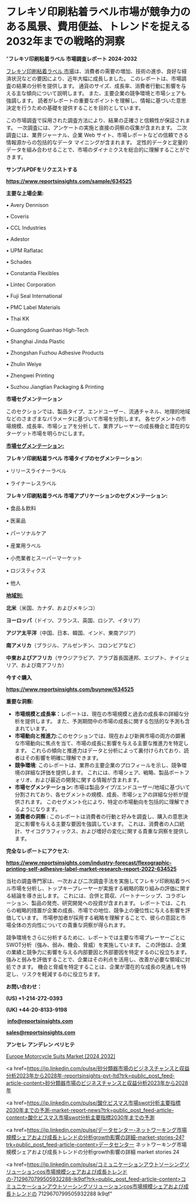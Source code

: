 # フレキソ印刷粘着ラベル市場が競争力のある風景、費用便益、トレンドを捉える2032年までの戦略的洞察

"<strong>フレキソ印刷粘着ラベル 市場調査レポート 2024-2032</strong>

<a href=https://www.reportsinsights.com/sample/634525>フレキソ印刷粘着ラベル 市場</a>は、消費者の需要の増加、技術の進歩、良好な経済状況などの要因により、近年大幅に成長しました。 このレポートは、市場調査の結果の分析を提供します。 通貨のサイズ、成長率、消費者行動に影響を与える主な傾向について説明します。 また、主要企業の競争環境と市場シェアも強調します。 読者がレポートの重要なポイントを理解し、情報に基づいた意思決定を行うための基礎を提供することを目的としています。

この市場調査で採用された調査方法により、結果の正確さと信頼性が保証されます。 一次調査には、アンケートの実施と直接の洞察の収集が含まれます。 二次調査には、業界ジャーナル、企業 Web サイト、市場レポートなどの信頼できる情報源からの包括的なデータ マイニングが含まれます。 定性的データと定量的データを組み合わせることで、市場のダイナミクスを総合的に理解することができます。

<strong><b>サンプルPDFをリクエストする</b></strong>

<a href=https://www.reportsinsights.com/sample/634525><strong><u>https://www.reportsinsights.com/sample/634525</u></strong></a>

<strong>主要な上場企業:</strong>

• Avery Dennison

• Coveris

• CCL Industries

• Adestor

• UPM Raflatac

• Schades

• Constantia Flexibles

• Lintec Corporation

• Fuji Seal International

• PMC Label Materials

• Thai KK

• Guangdong Guanhao High-Tech

• Shanghai Jinda Plastic

• Zhongshan Fuzhou Adhesive Products

• Zhulin Weiye

• Zhengwei Printing

• Suzhou Jiangtian Packaging & Printing

<strong>市場セグメンテーション</strong>

このセクションでは、製品タイプ、エンドユーザー、流通チャネル、地理的地域などのさまざまなパラメータに基づいて市場を分割します。 各セグメントの市場規模、成長率、市場シェアを分析して、業界プレーヤーの成長機会と潜在的なターゲット市場を明らかにします。

<strong><u>市場セグメンテーション</u></strong><strong><u>:</u></strong>

<strong>フレキソ印刷粘着ラベル 市場タイプのセグメンテーション:</strong>

• リリースライナーラベル

• ライナーレスラベル

<strong>フレキソ印刷粘着ラベル 市場アプリケーションのセグメンテーション:</strong>

• 食品＆飲料

• 医薬品

• パーソナルケア

• 産業用ラベル

• 小売業者とスーパーマーケット

• ロジスティクス

• 他人

<strong><u>地域別</u></strong><strong><u>:</u></strong>

<strong>北米</strong>（米国、カナダ、およびメキシコ）

<strong>ヨーロッパ</strong>（ドイツ、フランス、英国、ロシア、イタリア）

<strong>アジア太平洋</strong>（中国、日本、韓国、インド、東南アジア）

<strong>南アメリカ</strong>（ブラジル、アルゼンチン、コロンビアなど）

<strong>中東およびアフリカ</strong>（サウジアラビア、アラブ首長国連邦、エジプト、ナイジェリア、および南アフリカ）

<strong>今すぐ購入</strong>

<a href=https://www.reportsinsights.com/buynow/634525><strong><u>https://www.reportsinsights.com/buynow/634525</u></strong></a>

<strong>重要な洞察:</strong>
<ul>
  <li><strong>市場規模と成長率：</strong>レポートは、現在の市場規模と過去の成長率の詳細な分析を提供します。 また、予測期間中の市場の成長に関する包括的な予測も含まれています。</li>
  <li><strong>市場動向と推進力:</strong>このセクションでは、現在および新興市場の両方の顕著な市場動向に焦点を当て、市場の成長に影響を与える主要な推進力を特定します。 これらの傾向と推進力はデータと分析によって裏付けられており、読者はその影響を明確に理解できます。</li>
  <li><strong>競争環境</strong>: このレポートは、業界の主要企業のプロフィールを示し、競争環境の詳細な評価を提供します。 これには、市場シェア、戦略、製品ポートフォリオ、および最近の開発に関する情報が含まれます。</li>
  <li><strong>市場セグメンテーション: </strong>市場は製品タイプ/エンドユーザー/地域に基づいて分割されており、各セグメントの規模、成長、市場シェアの詳細な分析が提供されます。 このセグメント化により、特定の市場動向を包括的に理解できるようになります。</li>
  <li><strong>消費者の洞察 : </strong>このレポートは消費者の行動と好みを調査し、購入の意思決定に影響を与える主要な要因を強調しています。 これは、消費者の人口統計、サイコグラフィックス、および嗜好の変化に関する貴重な洞察を提供します。</li>
</ul>
<strong>完全なレポートにアクセス:</strong>

<a href=https://www.reportsinsights.com/industry-forecast/flexographic-printing-self-adhesive-label-market-research-report-2022-634525><strong><u><b>https://www.reportsinsights.com/industry-forecast/flexographic-printing-self-adhesive-label-market-research-report-2022-634525</b></u></strong></a>

当社の調査専門家は、一次および二次調査手法を実施してフレキソ印刷粘着ラベル市場を分析し、トップキープレーヤーが実施する戦略的取り組みの評価に関する結論を導き出します。 これには、合併と買収、パートナーシップ、コラボレーション、製品の発売、研究開発への投資が含まれます。 レポートでは、これらの戦略的措置が企業の成長、市場での地位、競争上の優位性に与える影響を評価しています。 市場参加者が採用する戦略を理解することで、彼らの意図と市場全体の方向性についての貴重な洞察が得られます。

競争環境をさらに分析するために、レポートでは主要な市場プレーヤーごとにSWOT分析（強み、弱み、機会、脅威）を実施しています。 この評価は、企業の業績と競争力に影響を与える内部要因と外部要因を特定するのに役立ちます。 強みと弱みを評価することで、企業はその利点を活用し、改善が必要な領域に対処できます。 機会と脅威を特定することは、企業が潜在的な成長の見通しを特定し、リスクを軽減するのに役立ちます。

<strong>お問い合わせ：</strong>

<strong>(US) +1-214-272-0393</strong>

<strong>(UK) +44-20-8133-9198</strong>

<strong> </strong><a href=info@reportsinsights.com><strong><u>info@reportsinsights.com</u></strong></a>

<a href=sales@reportsinsights.com><strong><u>sales@reportsinsights.com</u></strong></a>

<strong>アンセレ アンデレン ベリヒテ</strong>

<a href=https://www.linkedin.com/pulse/europe-motorcycle-suits-markets-strategic-view-zly3f/>Europe Motorcycle Suits Market [2024 2032]</a>

<a href=https://jp.linkedin.com/pulse/砂分類器市場のビジネスチャンスと収益分析2023年から2028年-reportsinsights-pvt-ltd?trk=public_post_feed-article-content>砂分類器市場のビジネスチャンスと収益分析2023年から2028年</a>

<a href=https://jp.linkedin.com/pulse/酸化ビスマス市場swot分析主要指標2030年までの予測-market-report-news?trk=public_post_feed-article-content>酸化ビスマス市場swot分析主要指標2030年までの予測</a>

<a href=https://jp.linkedin.com/pulse/データセンター-ネットワーキング市場規模シェアおよび成長トレンドの分析growth影響の詳細-market-stories-24?trk=public_post_feed-article-content>データセンター ネットワーキング市場規模シェアおよび成長トレンドの分析growth影響の詳細 market stories 24</a>

<a href=https://jp.linkedin.com/pulse/コミュニケーションアウトソーシングソリューションcos市場規模シェアおよび成長トレンドの-7129670799505932288-lk9qf?trk=public_post_feed-article-content>コミュニケーションアウトソーシングソリューションcos市場規模シェアおよび成長トレンドの 7129670799505932288 lk9qf</a>"
